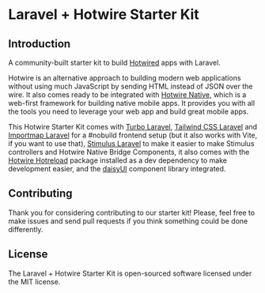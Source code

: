 # Laravel + Hotwire Starter Kit

## Introduction

A community-built starter kit to build [Hotwired](https://hotwired.dev/) apps with Laravel.

Hotwire is an alternative approach to building modern web applications without using much JavaScript by sending HTML instead of JSON over the wire. It also comes ready to be integrated with [Hotwire Native](https://native.hotwired.dev/), which is a web-first framework for building native mobile apps. It provides you with all the tools you need to leverage your web app and build great mobile apps.

This Hotwire Starter Kit comes with [Turbo Laravel](https://turbo-laravel.com/), [Tailwind CSS Laravel](https://github.com/tonysm/tailwindcss-laravel) and [Importmap Laravel](https://github.com/tonysm/importmap-laravel) for a #nobuild frontend setup (but it also works with Vite, if you want to use that), [Stimulus Laravel](https://github.com/hotwired-laravel/stimulus-laravel) to make it easier to make Stimulus controllers and Hotwire Native Bridge Components, it also comes with the [Hotwire Hotreload](https://github.com/hotwired-laravel/hotreload) package installed as a dev dependency to make development easier, and the [daisyUI](https://daisyui.com/) component library integrated.

## Contributing

Thank you for considering contributing to our starter kit! Please, feel free to make issues and send pull requests if you think something could be done differently.

## License

The Laravel + Hotwire Starter Kit is open-sourced software licensed under the MIT license.

